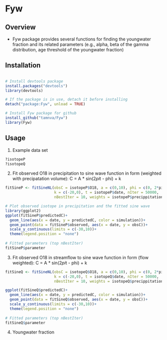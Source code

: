 # Fyw

## Overview

- Fyw package provides several functions for finding the youngwater fraction and its related parameters (e.g., alpha, beta of the gamma distribution, age threshold of the youngwater fraction)

## Installation

``` r

# Install devtools package
install.packages("devtools")
library(devtools)

# If the package is in use, detach it before installing
detach("package:Fyw", unload = TRUE)

# Install Fyw package for github
install_github("tamnva/Fyw")
library(Fyw)
```

## Usage

1. Example data set

``` r
?isotopeP
?isotopeQ
```
2. Fit observed O18 in precipitation to sine wave function in form (weighted with precipatation volume): C = A * sin(2*pi*t - phi) + k

``` r
fitSineP <- fitSineNL(obsC = isotopeP$O18, a = c(0,10), phi = c(0, 2*pi),
                      k = c(-20,0), t = isotopeP$date, nIter = 50000,
                      nBestIter = 10, weights = isotopeP$precippitation_mm)

# Plot observed isotope in precipitation and the fitted sine wave
library(ggplot2)
ggplot(fitSineP$predictedC)+
  geom_line(aes(x = date, y = predictedC, color = simulation))+
  geom_point(data = fitSineP$observed, aes(x = date, y = obsC))+
  scale_y_continuous(limits = c(-30,10))+
  theme(legend.position = "none")
  
# Fitted parameters (top nBestIter)
fitSineP$parameter
```

3. Fit observed O18 in streamflow to sine wave function in form (flow weighted): C = A * sin(2*pi*t - phi) + k

``` r
fitSineQ <- fitSineNL(obsC = isotopeQ$O18, a = c(0,10), phi = c(0, 2*pi),
                      k = c(-20,0), t = isotopeQ$date, nIter = 50000,
                      nBestIter = 10, weights = isotopeQ$precippitation_mm)

ggplot(fitSineQ$predictedC)+
  geom_line(aes(x = date, y = predictedC, color = simulation))+
  geom_point(data = fitSineQ$observed, aes(x = date, y = obsC))+
  scale_y_continuous(limits = c(-30,10))+
  theme(legend.position = "none")
  
# Fitted parameters (top nBestIter)
fitSineQ$parameter
```

4. Youngwater fraction
